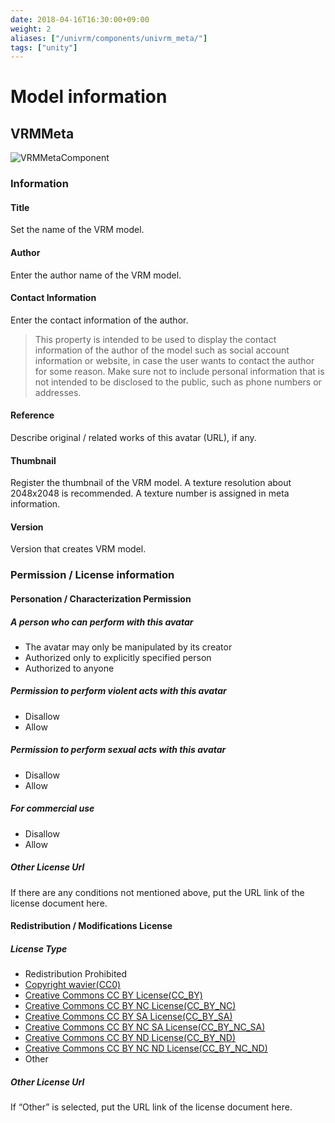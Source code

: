 ```yaml
---
date: 2018-04-16T16:30:00+09:00
weight: 2
aliases: ["/univrm/components/univrm_meta/"]
tags: ["unity"]
---
```


# Model information

## VRMMeta

![VRMMetaComponent](/images/vrm/meta_new.jpg)

### Information
#### Title
Set the name of the VRM model.

#### Author
Enter the author name of the VRM model.

#### Contact Information
Enter the contact information of the author.

> This property is intended to be used to display the contact information of the author of the model such as social account information or website, in case the user wants to contact the author for some reason. Make sure not to include personal information that is not intended to be disclosed to the public, such as phone numbers or addresses.

#### Reference
Describe original / related works of this avatar (URL), if any.

#### Thumbnail
Register the thumbnail of the VRM model. A texture resolution about 2048x2048 is recommended. A texture number is assigned in meta information.

#### Version
Version that creates VRM model.


### Permission / License information
#### Personation / Characterization Permission
##### A person who can perform with this avatar
* The avatar may only be manipulated by its creator
* Authorized only to explicitly specified person
* Authorized to anyone

##### Permission to perform violent acts with this avatar
* Disallow
* Allow

##### Permission to perform sexual acts with this avatar
* Disallow
* Allow

##### For commercial use
* Disallow
* Allow

##### Other License Url
If there are any conditions not mentioned above, put the URL link of the license document here.


#### Redistribution / Modifications License
##### License Type
* Redistribution Prohibited
* [Copyright wavier(CC0)](https://creativecommons.org/publicdomain/zero/1.0/deed.ja)
* [Creative Commons CC BY License(CC_BY)](https://creativecommons.org/licenses/by/4.0/deed.ja)
* [Creative Commons CC BY NC License(CC_BY_NC)](https://creativecommons.org/licenses/by-nc/4.0/deed.ja)
* [Creative Commons CC BY SA License(CC_BY_SA)](https://creativecommons.org/licenses/by-sa/4.0/deed.ja)
* [Creative Commons CC BY NC SA License(CC_BY_NC_SA)](https://creativecommons.org/licenses/by-nc-sa/4.0/deed.ja)
* [Creative Commons CC BY ND License(CC_BY_ND)](https://creativecommons.org/licenses/by-nd/4.0/deed.ja)
* [Creative Commons CC BY NC ND License(CC_BY_NC_ND)](https://creativecommons.org/licenses/by-nc-nd/4.0/deed.ja)
* Other

##### Other License Url
If “Other” is selected, put the URL link of the license document here.
